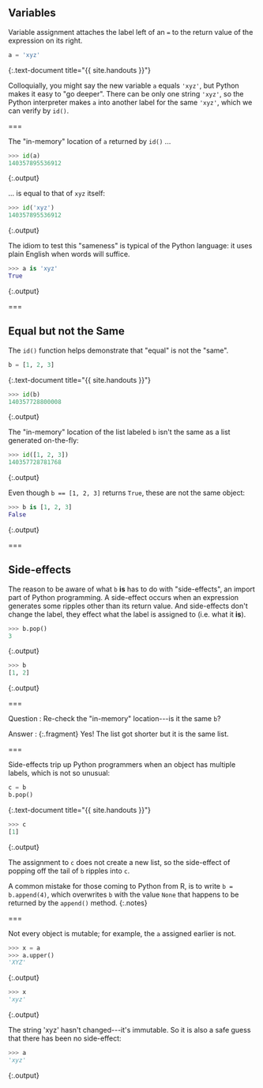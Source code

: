 ---
---

## Variables

Variable assignment attaches the label left of an `=` to the return value of the expression on its right.


~~~python
a = 'xyz'
~~~
{:.text-document title="{{ site.handouts }}"}



Colloquially, you might say the new variable `a` equals `'xyz'`, but Python makes it easy to "go deeper". There can be only one string `'xyz'`, so the Python interpreter makes `a` into another label for the same `'xyz'`, which we can verify by `id()`.

===

The "in-memory" location of `a` returned by `id()` ...


~~~python
>>> id(a)
140357895536912
~~~
{:.output}



... is equal to that of `xyz` itself:


~~~python
>>> id('xyz')
140357895536912
~~~
{:.output}



The idiom to test this "sameness" is typical of the Python language: it uses plain English when words will suffice.


~~~python
>>> a is 'xyz'
True
~~~
{:.output}



===

## Equal but not the Same

The `id()` function helps demonstrate that "equal" is not the "same".


~~~python
b = [1, 2, 3]
~~~
{:.text-document title="{{ site.handouts }}"}



~~~python
>>> id(b)
140357728800008
~~~
{:.output}



The "in-memory" location of the list labeled `b` isn't the same as a list generated on-the-fly:


~~~python
>>> id([1, 2, 3])
140357728781768
~~~
{:.output}



Even though `b == [1, 2, 3]` returns `True`, these are not the same object:


~~~python
>>> b is [1, 2, 3]
False
~~~
{:.output}



===

## Side-effects

The reason to be aware of what `b` **is** has to do with "side-effects", an import part of Python programming. A side-effect occurs when an expression generates some ripples other than its return value. And side-effects don't change the label, they effect what the label is assigned to (i.e. what it **is**).


~~~python
>>> b.pop()
3
~~~
{:.output}




~~~python
>>> b
[1, 2]
~~~
{:.output}



===

Question
: Re-check the "in-memory" location---is it the same `b`?

Answer
: {:.fragment} Yes! The list got shorter but it is the same list.

===

Side-effects trip up Python programmers when an object has multiple labels, which is not so unusual:


~~~python
c = b
b.pop()
~~~
{:.text-document title="{{ site.handouts }}"}



~~~python
>>> c
[1]
~~~
{:.output}



The assignment to `c` does not create a new list, so the side-effect of popping off the tail of `b` ripples into `c`.

A common mistake for those coming to Python from R, is to write `b = b.append(4)`, which overwrites `b` with the value `None` that happens to be returned by the `append()` method.
{:.notes}

===

Not every object is mutable; for example, the `a` assigned earlier is not.


~~~python
>>> x = a
>>> a.upper()
'XYZ'
~~~
{:.output}




~~~python
>>> x
'xyz'
~~~
{:.output}



The string 'xyz' hasn't changed---it's immutable. So it is also a safe guess that there has been no side-effect:


~~~python
>>> a
'xyz'
~~~
{:.output}


